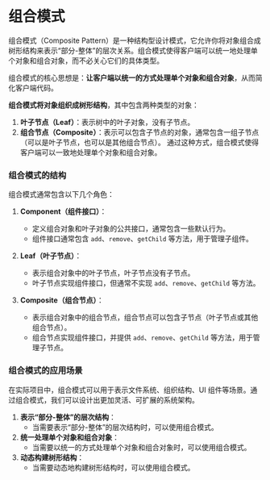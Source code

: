 # 组合模式
组合模式（Composite Pattern）是一种结构型设计模式，它允许你将对象组合成树形结构来表示“部分-整体”的层次关系。组合模式使得客户端可以统一地处理单个对象和组合对象，而不必关心它们的具体类型。

组合模式的核心思想是：**让客户端以统一的方式处理单个对象和组合对象**，从而简化客户端代码。

**组合模式将对象组织成树形结构**，其中包含两种类型的对象：
1. **叶子节点（Leaf）**：表示树中的叶子对象，没有子节点。
2. **组合节点（Composite）**：表示可以包含子节点的对象，通常包含一组子节点（可以是叶子节点，也可以是其他组合节点）。
通过这种方式，组合模式使得客户端可以一致地处理单个对象和组合对象。
### 组合模式的结构

组合模式通常包含以下几个角色：
1. **Component（组件接口）**：
    - 定义组合对象和叶子对象的公共接口，通常包含一些默认行为。    
    - 组件接口通常包含 `add`、`remove`、`getChild` 等方法，用于管理子组件。     
2. **Leaf（叶子节点）**：   
    - 表示组合对象中的叶子节点，叶子节点没有子节点。   
    - 叶子节点实现组件接口，但通常不实现 `add`、`remove`、`getChild` 等方法。
        
3. **Composite（组合节点）**：
    - 表示组合对象中的组合节点，组合节点可以包含子节点（叶子节点或其他组合节点）。
    - 组合节点实现组件接口，并提供 `add`、`remove`、`getChild` 等方法，用于管理子节点。

### 组合模式的应用场景
在实际项目中，组合模式可以用于表示文件系统、组织结构、UI 组件等场景。通过组合模式，我们可以设计出更加灵活、可扩展的系统架构。
1. **表示“部分-整体”的层次结构**：
    - 当需要表示“部分-整体”的层次结构时，可以使用组合模式。      
2. **统一处理单个对象和组合对象**： 
    - 当需要以统一的方式处理单个对象和组合对象时，可以使用组合模式。    
3. **动态构建树形结构**：
    - 当需要动态地构建树形结构时，可以使用组合模式。
